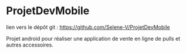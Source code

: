# ProjetDevMobile

lien vers le dépôt git : https://github.com/Selene-V/ProjetDevMobile

Projet android pour réaliser une application de vente en ligne de pulls et autres accessoires.